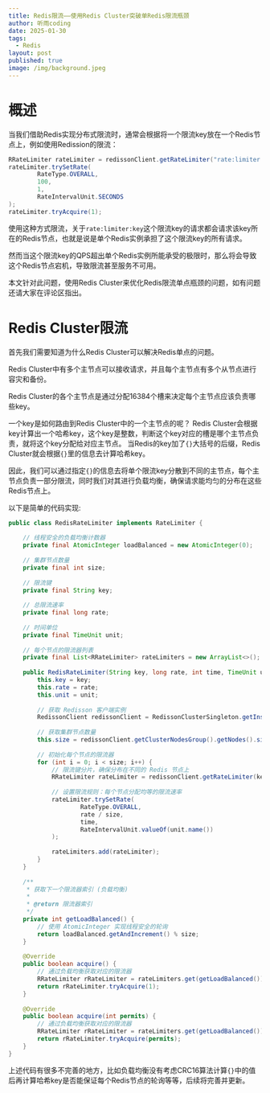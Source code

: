 ```yaml
---
title: Redis限流——使用Redis Cluster突破单Redis限流瓶颈
author: 听雨coding
date: 2025-01-30
tags:
  - Redis
layout: post
published: true
image: /img/background.jpeg
---
```


# 概述

当我们借助Redis实现分布式限流时，通常会根据将一个限流key放在一个Redis节点上，例如使用Redission的限流：
```java
RRateLimiter rateLimiter = redissonClient.getRateLimiter("rate:limiter:key");  
rateLimiter.trySetRate(  
        RateType.OVERALL,  
        100, 
        1,  
        RateIntervalUnit.SECONDS  
);
rateLimiter.tryAcquire(1);
```
使用这种方式限流，关于`rate:limiter:key`这个限流key的请求都会请求该key所在的Redis节点，也就是说是单个Redis实例承担了这个限流key的所有请求。

然而当这个限流key的QPS超出单个Redis实例所能承受的极限时，那么将会导致这个Redis节点宕机，导致限流甚至服务不可用。

本文针对此问题，使用Redis Cluster来优化Redis限流单点瓶颈的问题，如有问题还请大家在评论区指出。

# Redis Cluster限流

首先我们需要知道为什么Redis Cluster可以解决Redis单点的问题。

Redis Cluster中有多个主节点可以接收请求，并且每个主节点有多个从节点进行容灾和备份。

Redis Cluster的各个主节点是通过分配16384个槽来决定每个主节点应该负责哪些key。

一个key是如何路由到Redis Cluster中的一个主节点的呢？
Redis Cluster会根据key计算出一个哈希key，这个key是整数，判断这个key对应的槽是哪个主节点负责，就将这个key分配给对应主节点。
当Redis的key加了`{}`大括号的后缀，Redis Cluster就会根据`{}`里的信息去计算哈希key。

因此，我们可以通过指定`{}`的信息去将单个限流key分散到不同的主节点，每个主节点负责一部分限流，同时我们对其进行负载均衡，确保请求能均匀的分布在这些Redis节点上。

以下是简单的代码实现:
```java
public class RedisRateLimiter implements RateLimiter {  
  
    // 线程安全的负载均衡计数器  
    private final AtomicInteger loadBalanced = new AtomicInteger(0);  
  
    // 集群节点数量  
    private final int size;  
  
    // 限流键  
    private final String key;  
  
    // 总限流速率  
    private final long rate;  
  
    // 时间单位  
    private final TimeUnit unit;  
  
    // 每个节点的限流器列表  
    private final List<RRateLimiter> rateLimiters = new ArrayList<>();  
  
    public RedisRateLimiter(String key, long rate, int time, TimeUnit unit) {  
        this.key = key;  
        this.rate = rate;  
        this.unit = unit;  
  
        // 获取 Redisson 客户端实例  
        RedissonClient redissonClient = RedissonClusterSingleton.getInstance();  
  
        // 获取集群节点数量  
        this.size = redissonClient.getClusterNodesGroup().getNodes().size();  
  
        // 初始化每个节点的限流器  
        for (int i = 0; i < size; i++) {  
            // 限流键分片，确保分布在不同的 Redis 节点上  
            RRateLimiter rateLimiter = redissonClient.getRateLimiter(key + "{" + (i + 1) + "}");  
  
            // 设置限流规则：每个节点分配均等的限流速率  
            rateLimiter.trySetRate(  
                    RateType.OVERALL,  
                    rate / size,  
                    time,  
                    RateIntervalUnit.valueOf(unit.name())  
            );  
  
            rateLimiters.add(rateLimiter);  
        }  
    }  
  
    /**  
     * 获取下一个限流器索引 (负载均衡)  
     *     
     * @return 限流器索引  
     */  
    private int getLoadBalanced() {  
        // 使用 AtomicInteger 实现线程安全的轮询  
        return loadBalanced.getAndIncrement() % size;  
    }  
  
    @Override  
    public boolean acquire() {  
        // 通过负载均衡获取对应的限流器  
        RRateLimiter rRateLimiter = rateLimiters.get(getLoadBalanced());  
        return rRateLimiter.tryAcquire(1);  
    }  
  
    @Override  
    public boolean acquire(int permits) {  
        // 通过负载均衡获取对应的限流器  
        RRateLimiter rRateLimiter = rateLimiters.get(getLoadBalanced());  
        return rRateLimiter.tryAcquire(permits);  
    }  
}
```
上述代码有很多不完善的地方，比如负载均衡没有考虑CRC16算法计算`{}`中的值后再计算哈希key是否能保证每个Redis节点的轮询等等，后续将完善并更新。